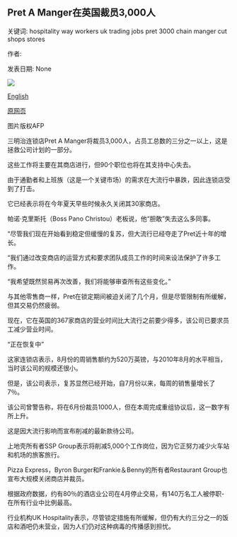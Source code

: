 ## Pret A Manger在英国裁员3,000人

关键词: hospitality way workers uk trading jobs pret 3000 chain manger cut shops stores

作者: 

发表日期: None

![](https://ichef.bbci.co.uk/news/1024/branded_news/FDD0/production/_113867946_pret1.jpg)

[English](Pret%20A%20Manger%20to%20cut%203%2C000%20jobs%20in%20the%20UK.md)

[原网页](https://www.bbc.com/news/business-53939526)

图片版权AFP

三明治连锁店Pret A Manger将裁员3,000人，占员工总数的三分之一以上，这是拯救公司计划的一部分。

这些工作将主要在其商店进行，但90个职位也将在其支持中心失去。

由于通勤者和上班族（这是一个关键市场）的需求在大流行中暴跌，因此连锁店受到了打击。

它已经表示将在今年夏天早些时候永久关闭其30家商店。

帕诺·克里斯托（Boss Pano Christou）老板说，他“胆敢”失去这么多同事。

“尽管我们现在开始看到稳定但缓慢的复苏，但大流行已经夺走了Pret近十年的增长。

“我们通过改变商店的运营方式和要求团队成员工作的时间来设法保护了许多工作。

“我希望既然贸易再次改善，我们将能够审查所有这些变化。”

与其他零售商一样，Pret在锁定期间被迫关闭了几个月，但是尽管限制有所缓解，但其交易仍然疲弱。

现在，它在英国的367家商店的营业时间比大流行之前要少得多，该公司已要求员工减少营业时间。

“正在恢复中”

这家连锁店表示，8月份的周销售额约为520万英镑，与2010年8月的水平相当，当时该公司的规模还很小。

但是，该公司表示，复苏显然已经开始，自7月份以来，每周的销售量增长了7％。

该公司曾警告称，将在6月份裁员1000人，但在本周完成重组协议后，这一数字有所上升。

这是因大流行影响而宣布削减的最新款待公司。

上地壳所有者SSP Group表示将削减5,000个工作岗位，因为它正努力减少火车站和机场的旅客旅行。

Pizza Express，Byron Burger和Frankie＆Benny的所有者Restaurant Group也宣布大规模关闭商店并裁员。

根据政府数据，约有80％的酒店业公司在4月停止交易，有140万名工人被停职-在所有行业中比例最高。

行业机构UK Hospitality表示，尽管锁定措施有所缓解，但仍有大约三分之一的饭店和酒吧仍未营业，因为人们仍对这种病毒的传播感到担忧。